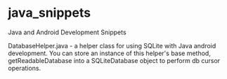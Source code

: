 # java_snippets
Java and Android Development Snippets

DatabaseHelper.java - a helper class for using SQLite with Java android development. You can store an instance of this helper's base method, getReadableDatabase into a SQLiteDatabase object to perform db cursor operations.
